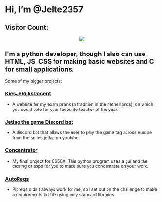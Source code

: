 # Hi, I’m @Jelte2357
## Visitor Count: 
<p align="center"> 
  <img src="https://profile-counter.glitch.me/jelte2357/count.svg" />
</p>

## I'm a python developer, though I also can use HTML, JS, CSS for making basic websites and C for small applications.
Some of my bigger projects:
### [KiesJeRijksDocent](https://github.com/Jelte2357/kiesjerijksdocent)
- A website for my exam prank (a tradition in the netherlands), on which you could vote for your favourite teacher of the year.
### [Jetlag the game Discord bot](https://github.com/Jelte2357/JetLag-The-Game-Tag-Discord-Bot)
- A discord bot that allows the user to play the game tag across europe from the series jetlag on youtube.
### [Concentrator](https://github.com/Jelte2357/Concentrator)
- My final project for CS50X. This python program uses a gui and the closing of apps for you to make sure you concentrate on your work.
### [AutoReqs](https://github.com/Jelte2357/AutoRequirements)
- Pipreqs didn't always work for me, so I set out on the challenge to make a requirements.txt file using only standard libraries.
